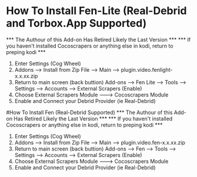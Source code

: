 
# How To Install Fen-Lite (Real-Debrid and Torbox.App Supported)
*** The Authour of this Add-on Has Retired Likely the Last Version ***
*** If you haven't installed Cocoscrapers or anything else in kodi, return to preping kodi ***

1. Enter Settings (Cog Wheel)
2. Addons --> Install from Zip File --> Main --> plugin.video.fenlight-x.x.xx.zip
3. Return to main screen (back buttion) Add-ons --> Fen Lite --> Tools --> Settings --> Accounts --> External Scrapers (Enable)
4. Choose External Scrapers Module ---> Cocoscrapers Module
5. Enable and Connect your Debrid Provider (ie Real-Debrid)

#How To Install Fen (Real-Debrid Supported)
*** The Authour of this Add-on Has Retired Likely the Last Version ***
*** If you haven't installed Cocoscrapers or anything else in kodi, return to preping kodi ***

1) Enter Settings (Cog Wheel)
2) Addons --> Install from Zip File --> Main --> plugin.video.fen-x.x.xx.zip
3) Return to main screen (back buttion) Add-ons --> Fen --> Tools --> Settings --> Accounts --> External Scrapers (Enable)
4) Choose External Scrapers Module ---> Cocoscrapers Module
5) Enable and Connect your Debrid Provider (ie Real-Debrid)
